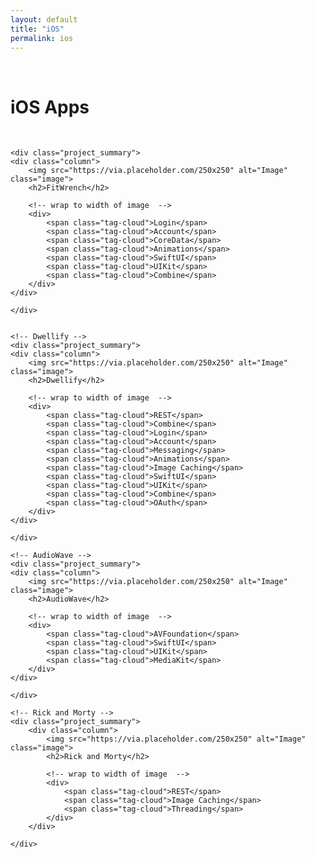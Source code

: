```yaml
---
layout: default
title: "iOS"
permalink: ios
---
```


<br>
<h1>iOS Apps</h1>
<br>

<div class="row">


<!-- need clickable div -->
	<div class="project_summary">
	<div class="column">
		<img src="https://via.placeholder.com/250x250" alt="Image" class="image">
		<h2>FitWrench</h2>

		<!-- wrap to width of image  -->
		<div>
			<span class="tag-cloud">Login</span>
			<span class="tag-cloud">Account</span>
			<span class="tag-cloud">CoreData</span>
			<span class="tag-cloud">Animations</span>
			<span class="tag-cloud">SwiftUI</span>
			<span class="tag-cloud">UIKit</span>
			<span class="tag-cloud">Combine</span>
		</div>
	</div>

	</div> 
 

	<!-- Dwellify -->
	<div class="project_summary">
	<div class="column">
		<img src="https://via.placeholder.com/250x250" alt="Image" class="image">
		<h2>Dwellify</h2>

		<!-- wrap to width of image  -->
		<div>
			<span class="tag-cloud">REST</span>
			<span class="tag-cloud">Combine</span>
			<span class="tag-cloud">Login</span>
			<span class="tag-cloud">Account</span>
			<span class="tag-cloud">Messaging</span>
			<span class="tag-cloud">Animations</span>
			<span class="tag-cloud">Image Caching</span>
			<span class="tag-cloud">SwiftUI</span>
			<span class="tag-cloud">UIKit</span>
			<span class="tag-cloud">Combine</span>
			<span class="tag-cloud">OAuth</span>
		</div>
	</div>

	</div> 

	<!-- AudioWave -->
	<div class="project_summary">
	<div class="column">
		<img src="https://via.placeholder.com/250x250" alt="Image" class="image">
		<h2>AudioWave</h2>

		<!-- wrap to width of image  -->
		<div>
			<span class="tag-cloud">AVFoundation</span>
			<span class="tag-cloud">SwiftUI</span>
			<span class="tag-cloud">UIKit</span>
			<span class="tag-cloud">MediaKit</span>
		</div>
	</div>

	</div> 

	<!-- Rick and Morty -->
	<div class="project_summary">
		<div class="column">
			<img src="https://via.placeholder.com/250x250" alt="Image" class="image">
			<h2>Rick and Morty</h2>

			<!-- wrap to width of image  -->
			<div>
				<span class="tag-cloud">REST</span>
				<span class="tag-cloud">Image Caching</span>
				<span class="tag-cloud">Threading</span>
			</div>
		</div>

	</div> 


</div> <!--end row-->